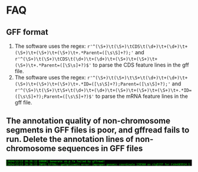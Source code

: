 # FAQ

## GFF format

1. The software uses the regex: `r'^(\S+)\t(\S+)\tCDS\t(\d+)\t+(\d+)\t+(\S+)\t+(\S+)\t+(\S+)\t+.*Parent=([\s\S]+?);'` and `r'^(\S+)\t(\S+)\tCDS\t(\d+)\t+(\d+)\t+(\S+)\t+(\S+)\t+(\S+)\t+.*Parent=([\S\s]+?)$'` to parse the CDS feature lines in the gff file.
2. The software uses the regex: `r'^(\S+)\t(\S+)\t\S+\t(\d+)\t+(\d+)\t+(\S+)\t+(\S+)\t+(\S+)\t+.*ID=([\s\S]+?);Parent=([\s\S]+?);'` and `r'^(\S+)\t(\S+)\t\S+\t(\d+)\t+(\d+)\t+(\S+)\t+(\S+)\t+(\S+)\t+.*ID=([\s\S]+?);Parent=([\s\S]+?)$'` to parse the mRNA feature lines in the gff file.

## The annotation quality of non-chromosome segments in GFF files is poor, and gffread fails to run. Delete the annotation lines of non-chromosome sequences in GFF files

<p align="center">
<img src="../plots/faq.ctg.error.png" alt= faq.ctg.error.png width="800px" background-color="#ffffff" />
</p>
